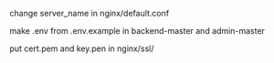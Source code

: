 change server_name in nginx/default.conf

make .env from .env.example in backend-master and admin-master

put cert.pem and key.pen in nginx/ssl/
